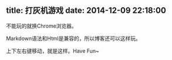 title: 打灰机游戏
date: 2014-12-09 22:18:00
---

<!-- create a canvas element and gave it an id -->
<canvas id="EMXCanvas" style="width: 50%">
不能玩的就换Chrome浏览器。
</canvas>

Markdown语法和Html是兼容的，所以博客还可以这样玩。

上下左右键移动，就是这样。Have Fun~

<!-- load the core script -->
<script src="shoot/Lib/D2D_Engine.js"></script>
<script src="shoot/Lib/D2D_Engine_cn.js"></script>
<script src="shoot/Lib/D2D_Texture.js"></script>
<script src="shoot/Lib/D2D_Texture_cn.js"></script>
<script src="shoot/Lib/D2D_Sprite.js"></script>
<script src="shoot/Lib/D2D_Sprite_cn.js"></script>
<script src="shoot/Lib/D2D_Animation.js"></script>
<script src="shoot/Lib/D2D_Animation_cn.js"></script>
<script src="shoot/Lib/D2D_Font.js"></script>
<script src="shoot/Lib/D2D_Font_cn.js"></script>
<script src="shoot/Lib/D2D_Audio.js"></script>
<script src="shoot/Lib/D2D_Audio_cn.js"></script>
<script src="shoot/Lib/D2D_RectBox.js"></script>
<script src="shoot/Lib/D2D_RectBox_cn.js"></script>
    
<!-- load the ex script -->
<script src="shoot/Ext/keyboard.js"></script>
    
<!-- load the sys script -->
<script src="shoot/Sys/Background.js"></script>
<script src="shoot/Sys/Player.js"></script>
<script src="shoot/Sys/Bullet.js"></script>
<script src="shoot/Sys/Spark.js"></script>
<script src="shoot/Sys/Bomb.js"></script>
<script src="shoot/Sys/Enemy1.js"></script>
<script src="shoot/Sys/Enemy2.js"></script>
<script src="shoot/Sys/Enemy3.js"></script>
<script src="shoot/main.js"></script>
